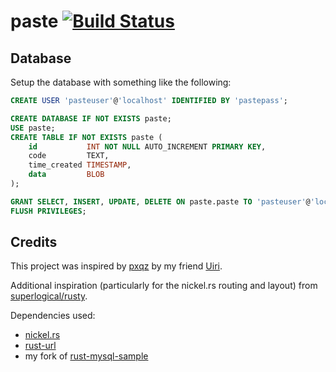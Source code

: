 # paste [![Build Status](https://travis-ci.org/Indiv0/paste.svg?branch=master)](https://travis-ci.org/Indiv0/paste)

## Database

Setup the database with something like the following:

```SQL
CREATE USER 'pasteuser'@'localhost' IDENTIFIED BY 'pastepass';

CREATE DATABASE IF NOT EXISTS paste;
USE paste;
CREATE TABLE IF NOT EXISTS paste (
    id           INT NOT NULL AUTO_INCREMENT PRIMARY KEY,
    code         TEXT,
    time_created TIMESTAMP,
    data         BLOB
);

GRANT SELECT, INSERT, UPDATE, DELETE ON paste.paste TO 'pasteuser'@'localhost';
FLUSH PRIVILEGES;
```

## Credits

This project was inspired by [pxqz](https://github.com/Uiri/pxqz) by my friend [Uiri](https://github.com/Uiri).

Additional inspiration (particularly for the nickel.rs routing and layout) from [superlogical/rusty](https://github.com/superlogical/rusty).

Dependencies used:

* [nickel.rs](https://github.com/nickel-org/nickel.rs)
* [rust-url](https://github.com/servo/rust-url)
* my fork of [rust-mysql-sample](https://github.com/blackbeam/rust-mysql-sample)
